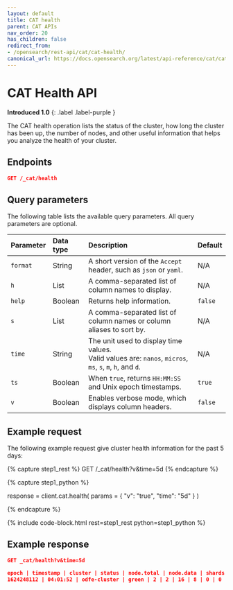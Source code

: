 ```yaml
---
layout: default
title: CAT health
parent: CAT APIs
nav_order: 20
has_children: false
redirect_from:
- /opensearch/rest-api/cat/cat-health/
canonical_url: https://docs.opensearch.org/latest/api-reference/cat/cat-health/
---
```


# CAT Health API
**Introduced 1.0**
{: .label .label-purple }

The CAT health operation lists the status of the cluster, how long the cluster has been up, the number of nodes, and other useful information that helps you analyze the health of your cluster.


<!-- spec_insert_start
api: cat.health
component: endpoints
-->
## Endpoints
```json
GET /_cat/health
```
<!-- spec_insert_end -->


<!-- spec_insert_start
api: cat.health
component: query_parameters
columns: Parameter, Data type, Description, Default
include_deprecated: false
-->
## Query parameters

The following table lists the available query parameters. All query parameters are optional.

| Parameter | Data type | Description | Default |
| :--- | :--- | :--- | :--- |
| `format` | String | A short version of the `Accept` header, such as `json` or `yaml`. | N/A |
| `h` | List | A comma-separated list of column names to display. | N/A |
| `help` | Boolean | Returns help information. | `false` |
| `s` | List | A comma-separated list of column names or column aliases to sort by. | N/A |
| `time` | String | The unit used to display time values. <br> Valid values are: `nanos`, `micros`, `ms`, `s`, `m`, `h`, and `d`. | N/A |
| `ts` | Boolean | When `true`, returns `HH:MM:SS` and Unix epoch timestamps. | `true` |
| `v` | Boolean | Enables verbose mode, which displays column headers. | `false` |

<!-- spec_insert_end -->

## Example request

The following example request give cluster health information for the past 5 days: 

<!-- spec_insert_start
component: example_code
rest: GET /_cat/health?v&time=5d
-->
{% capture step1_rest %}
GET /_cat/health?v&time=5d
{% endcapture %}

{% capture step1_python %}


response = client.cat.health(
  params = { "v": "true", "time": "5d" }
)

{% endcapture %}

{% include code-block.html
    rest=step1_rest
    python=step1_python %}
<!-- spec_insert_end -->

## Example response

```json
GET _cat/health?v&time=5d

epoch | timestamp | cluster | status | node.total | node.data | shards | pri | relo | init | unassign | pending_tasks | max_task_wait_time | active_shards_percent
1624248112 | 04:01:52 | odfe-cluster | green | 2 | 2 | 16 | 8 | 0 | 0 | 0 | 0 | - | 100.0%
```
